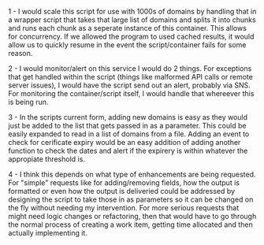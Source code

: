 1 - I would scale this script for use with 1000s of domains by handling that in a wrapper script that takes that large list of domains and splits it into chunks and runs each chunk as a seperate instance of this container. This allows for concurrency. If we allowed the program to used cached results, it would allow us to quickly resume in the event the script/container fails for some reason.

2 - I would monitor/alert on this service I would do 2 things. For exceptions that get handled within the script (things like malformed API calls or remote server issues), I would have the script send out an alert, probably via SNS. For monitoring the container/script itself, I would handle that whereever this is being run. 

3 - In the scripts current form, adding new domains is easy as they would just be added to the list that gets passed in as a parameter. This could be easily expanded to read in a list of domains from a file. Adding an event to check for cerificate expiry would be an easy addition of adding another function to check the dates and alert if the expirery is within whatever the appropiate threshold is.

4 - I think this depends on what type of enhancements are being requested. For "simple" requests like for adding/removing fields, how the output is formatted or even how the output is deliveried could be addressed by designing the script to take those in as parameters so it can be changed on the fly without needing my intervention. For more serious requests that might need logic changes or refactoring, then that would have to go through the normal process of creating a work item, getting time allocated and then actually implementing it.